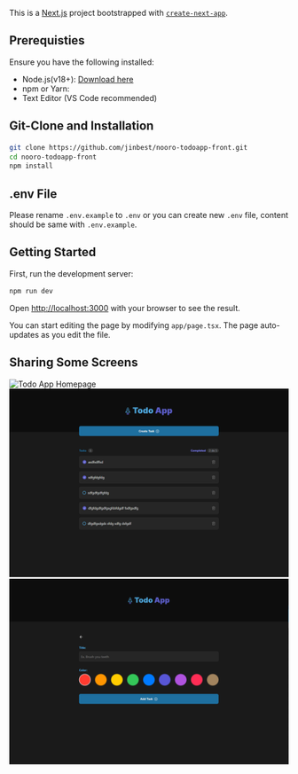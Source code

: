 This is a [Next.js](https://nextjs.org) project bootstrapped with [`create-next-app`](https://nextjs.org/docs/app/api-reference/cli/create-next-app).

## Prerequisties

Ensure you have the following installed:

- Node.js(v18+): [Download here](https://nodejs.org/)
- npm or Yarn:
- Text Editor (VS Code recommended)

## Git-Clone and Installation

```bash
git clone https://github.com/jinbest/nooro-todoapp-front.git
cd nooro-todoapp-front
npm install
```

## .env File

Please rename `.env.example` to `.env` or you can create new `.env` file, content should be same with `.env.example`.

## Getting Started

First, run the development server:

```bash
npm run dev
```

Open [http://localhost:3000](http://localhost:3000) with your browser to see the result.

You can start editing the page by modifying `app/page.tsx`. The page auto-updates as you edit the file.

## Sharing Some Screens
![Todo App Homepage](/screens/initial-home.png.png)
![Todo App Homepage with Tasks](/screens/home-tasks.png)
![Todo App Create/Edit page](/screens/create-edit.png)
